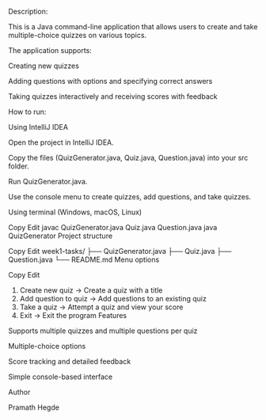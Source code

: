 Description:

This is a Java command-line application that allows users to create and take multiple-choice quizzes on various topics.

The application supports:

Creating new quizzes

Adding questions with options and specifying correct answers

Taking quizzes interactively and receiving scores with feedback

How to run:

Using IntelliJ IDEA

Open the project in IntelliJ IDEA.

Copy the files (QuizGenerator.java, Quiz.java, Question.java) into your src folder.

Run QuizGenerator.java.

Use the console menu to create quizzes, add questions, and take quizzes.

Using terminal (Windows, macOS, Linux)

Copy
Edit
javac QuizGenerator.java Quiz.java Question.java
java QuizGenerator
Project structure

Copy
Edit
week1-tasks/
├── QuizGenerator.java
├── Quiz.java
├── Question.java
└── README.md
Menu options

Copy
Edit
1. Create new quiz         → Create a quiz with a title
2. Add question to quiz    → Add questions to an existing quiz
3. Take a quiz             → Attempt a quiz and view your score
4. Exit                    → Exit the program
Features

Supports multiple quizzes and multiple questions per quiz

Multiple-choice options

Score tracking and detailed feedback

Simple console-based interface

Author

Pramath Hegde
